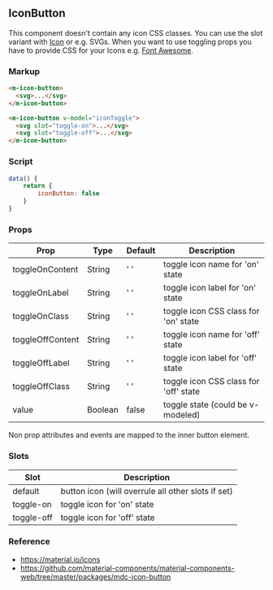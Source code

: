 ## IconButton

This component doesn't contain any icon CSS classes. You can use the slot variant with [Icon](../icon/README.md) or
e.g. SVGs. When you want to use toggling props you have to provide CSS for your Icons e.g. [Font Awesome](https://fontawesome.com/).

### Markup

```html
<m-icon-button>
  <svg>...</svg>
</m-icon-button>

<m-icon-button v-model="iconToggle">
  <svg slot="toggle-on">...</svg>
  <svg slot="toggle-off">...</svg>
</m-icon-button>
```

### Script 

```javascript
data() {
    return {
        iconButton: false
    }
}
```

### Props

| Prop | Type | Default | Description |
|------|------|---------|-------------|
| toggleOnContent | String | ' ' | toggle icon name for 'on' state |
| toggleOnLabel | String | ' ' | toggle icon label for 'on' state |
| toggleOnClass | String | ' ' | toggle icon CSS class for 'on' state |
| toggleOffContent | String | ' ' | toggle icon name for 'off' state |
| toggleOffLabel | String | ' ' | toggle icon label for 'off' state |
| toggleOffClass | String | ' ' | toggle icon CSS class for 'off' state |
| value | Boolean | false | toggle state (could be v-modeled) |

Non prop attributes and events are mapped to the inner button element.

### Slots

| Slot | Description |
|------|-------------|
| default | button icon (will overrule all other slots if set) |
| toggle-on | toggle icon for 'on' state |
| toggle-off | toggle icon for 'off' state |

### Reference

- https://material.io/icons
- https://github.com/material-components/material-components-web/tree/master/packages/mdc-icon-button